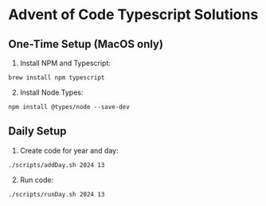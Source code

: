 # Advent of Code Typescript Solutions

## One-Time Setup (MacOS only)
1. Install NPM and Typescript:
```
brew install npm typescript
```

2. Install Node Types:
```
npm install @types/node --save-dev
```

## Daily Setup

1. Create code for year and day:
```
./scripts/addDay.sh 2024 13
```

2. Run code:
```
./scripts/runDay.sh 2024 13
```
